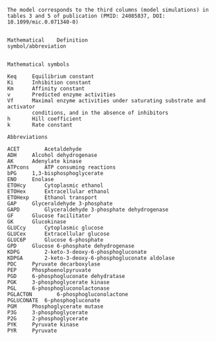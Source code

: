 
    
    
    The model corresponds to the third columns (model simulations) in tables 3 and 5 of publication (PMID: 24085837, DOI: 10.1099/mic.0.071340-0)
    
    
    Mathematical	Definition			
    symbol/abbreviation				
    				
    				
    Mathematical symbols				
    				
    Keq		Equilibrium constant			
    Ki		Inhibition constant			
    Km		Affinity constant			
    v		Predicted enzyme activities			
    Vf		Maximal enzyme activities under saturating substrate and activator			
    		conditions, and in the absence of inhibitors			
    h		Hill coefficient
    k		Rate constant			
    				
    Abbreviations				
    				
    ACET		Acetaldehyde			
    ADH		Alcohol dehydrogenase			
    AK		Adenylate kinase			
    ATPcons		ATP consuming reactions			
    bPG		1,3-bisphosphoglycerate			
    ENO		Enolase		 	
    ETOHcy		Cytoplasmic ethanol 			
    ETOHex		Extracellular ethanol			
    ETOHexp		Ethanol transport			
    GAP		Glyceraldehyde 3-phosphate 			
    GAPD		Glyceraldehyde 3-phosphate dehydrogenase 			
    GF		Glucose facilitator			
    GK		Glucokinase 			
    GLUCcy		Cytoplasmic glucose			
    GLUCex		Extracellular glucose			
    GLUC6P		Glucose 6-phosphate			
    GPD		Glucose 6-phosphate dehydrogenase			
    KDPG		2-keto-3-deoxy-6-phosphogluconate			
    KDPGA		2-keto-3-deoxy-6-phosphogluconate aldolase			
    PDC		Pyruvate decarboxylase			
    PEP		Phosphoenolpyruvate			
    PGD		6-phosphogluconate dehydratase 			
    PGK		3-phosphoglycerate kinase			
    PGL		6-phosphogluconolactonase			
    PGLACTON		6-phosphogluconolactone			
    PGLUCONATE	6-phosphogluconate			
    PGM		Phosphoglycerate mutase			
    P3G		3-phosphoglycerate			
    P2G		2-phosphoglycerate			
    PYK		Pyruvate kinase			
    PYR		Pyruvate

